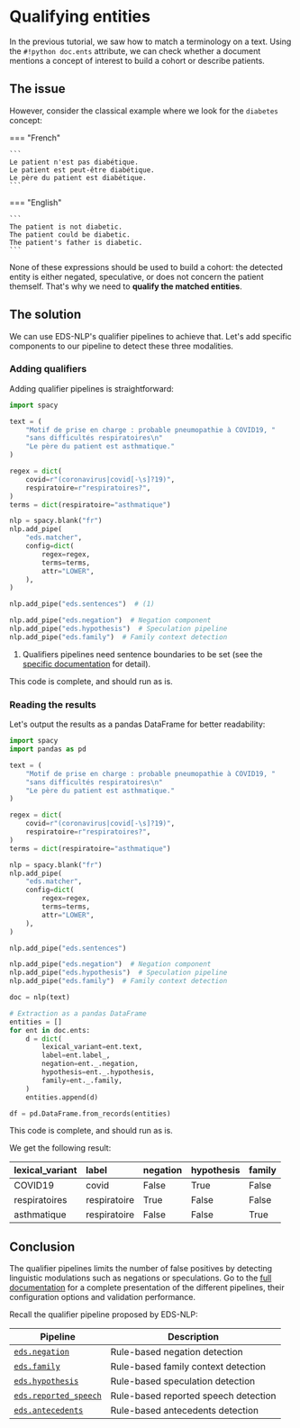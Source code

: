# Qualifying entities

In the previous tutorial, we saw how to match a terminology on a text. Using the `#!python doc.ents` attribute, we can check whether a document mentions a concept of interest to build a cohort or describe patients.

## The issue

However, consider the classical example where we look for the `diabetes` concept:

=== "French"

    ```
    Le patient n'est pas diabétique.
    Le patient est peut-être diabétique.
    Le père du patient est diabétique.
    ```

=== "English"

    ```
    The patient is not diabetic.
    The patient could be diabetic.
    The patient's father is diabetic.
    ```

None of these expressions should be used to build a cohort: the detected entity is either negated, speculative, or does not concern the patient themself. That's why we need to **qualify the matched entities**.

## The solution

We can use EDS-NLP's qualifier pipelines to achieve that. Let's add specific components to our pipeline to detect these three modalities.

### Adding qualifiers

Adding qualifier pipelines is straightforward:

```python hl_lines="25-29"
import spacy

text = (
    "Motif de prise en charge : probable pneumopathie à COVID19, "
    "sans difficultés respiratoires\n"
    "Le père du patient est asthmatique."
)

regex = dict(
    covid=r"(coronavirus|covid[-\s]?19)",
    respiratoire=r"respiratoires?",
)
terms = dict(respiratoire="asthmatique")

nlp = spacy.blank("fr")
nlp.add_pipe(
    "eds.matcher",
    config=dict(
        regex=regex,
        terms=terms,
        attr="LOWER",
    ),
)

nlp.add_pipe("eds.sentences")  # (1)

nlp.add_pipe("eds.negation")  # Negation component
nlp.add_pipe("eds.hypothesis")  # Speculation pipeline
nlp.add_pipe("eds.family")  # Family context detection
```

1. Qualifiers pipelines need sentence boundaries to be set (see the [specific documentation](../../pipelines/qualifiers/index.md) for detail).

This code is complete, and should run as is.

### Reading the results

Let's output the results as a pandas DataFrame for better readability:

```python hl_lines="2 34-48"
import spacy
import pandas as pd

text = (
    "Motif de prise en charge : probable pneumopathie à COVID19, "
    "sans difficultés respiratoires\n"
    "Le père du patient est asthmatique."
)

regex = dict(
    covid=r"(coronavirus|covid[-\s]?19)",
    respiratoire=r"respiratoires?",
)
terms = dict(respiratoire="asthmatique")

nlp = spacy.blank("fr")
nlp.add_pipe(
    "eds.matcher",
    config=dict(
        regex=regex,
        terms=terms,
        attr="LOWER",
    ),
)

nlp.add_pipe("eds.sentences")

nlp.add_pipe("eds.negation")  # Negation component
nlp.add_pipe("eds.hypothesis")  # Speculation pipeline
nlp.add_pipe("eds.family")  # Family context detection

doc = nlp(text)

# Extraction as a pandas DataFrame
entities = []
for ent in doc.ents:
    d = dict(
        lexical_variant=ent.text,
        label=ent.label_,
        negation=ent._.negation,
        hypothesis=ent._.hypothesis,
        family=ent._.family,
    )
    entities.append(d)

df = pd.DataFrame.from_records(entities)
```

This code is complete, and should run as is.

We get the following result:

| lexical_variant | label        | negation | hypothesis | family |
| :-------------- | :----------- | -------- | ---------- | ------ |
| COVID19         | covid        | False    | True       | False  |
| respiratoires   | respiratoire | True     | False      | False  |
| asthmatique     | respiratoire | False    | False      | True   |

## Conclusion

The qualifier pipelines limits the number of false positives by detecting linguistic modulations such as negations or speculations.
Go to the [full documentation](../../pipelines/qualifiers/index.md) for a complete presentation of the different pipelines,
their configuration options and validation performance.

Recall the qualifier pipeline proposed by EDS-NLP:

| Pipeline                                                               | Description                          |
| ---------------------------------------------------------------------- | ------------------------------------ |
| [`eds.negation`](../../pipelines/qualifiers/negation.md)               | Rule-based negation detection        |
| [`eds.family`](../../pipelines/qualifiers/family.md)                   | Rule-based family context detection  |
| [`eds.hypothesis`](../../pipelines/qualifiers/hypothesis.md)           | Rule-based speculation detection     |
| [`eds.reported_speech`](../../pipelines/qualifiers/reported-speech.md) | Rule-based reported speech detection |
| [`eds.antecedents`](../../pipelines/qualifiers/antecedents.md)         | Rule-based antecedents detection     |
